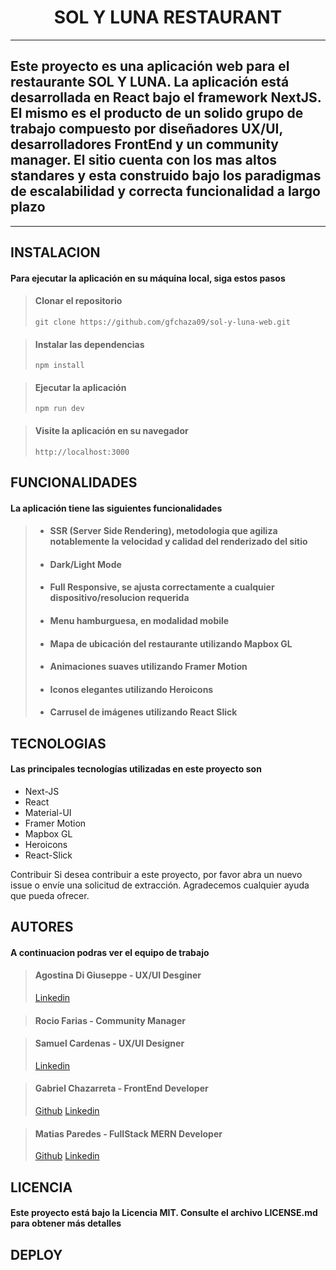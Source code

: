 # <center> SOL Y LUNA RESTAURANT</center>

----

## Este proyecto es una aplicación web para el restaurante **SOL Y LUNA**. La aplicación está desarrollada en **React** bajo el framework **NextJS**. El mismo es el producto de un solido grupo de trabajo compuesto por diseñadores UX/UI, desarrolladores FrontEnd y un community manager. El sitio cuenta con los mas altos standares  y esta construido bajo los paradigmas de escalabilidad y correcta funcionalidad a largo plazo

---

## INSTALACION

#### Para ejecutar la aplicación en su máquina local, siga estos pasos
 >
 >#### Clonar el repositorio
 >
 >`git clone https://github.com/gfchaza09/sol-y-luna-web.git`

>#### Instalar las dependencias
>
>`npm install`

>#### Ejecutar la aplicación  
>
>`npm run dev`

>#### Visite la aplicación en su navegador
>
>`http://localhost:3000`

## FUNCIONALIDADES

#### La aplicación tiene las siguientes funcionalidades

> * #### SSR (Server Side Rendering), metodologia que agiliza notablemente la velocidad y calidad del renderizado del sitio
>
>* #### Dark/Light Mode
>
> * #### Full Responsive, se ajusta correctamente a cualquier dispositivo/resolucion requerida
>
> * #### Menu hamburguesa, en modalidad mobile
>
> * #### Mapa de ubicación del restaurante utilizando Mapbox GL
>
> * #### Animaciones suaves utilizando Framer Motion
>
> * #### Iconos elegantes utilizando Heroicons
>
> * #### Carrusel de imágenes utilizando React Slick

## TECNOLOGIAS

#### Las principales tecnologías utilizadas en este proyecto son

* Next-JS
* React
* Material-UI
* Framer Motion
* Mapbox GL
* Heroicons
* React-Slick

Contribuir
Si desea contribuir a este proyecto, por favor abra un nuevo issue o envíe una solicitud de extracción. Agradecemos cualquier ayuda que pueda ofrecer.

## AUTORES

#### A continuacion podras ver el equipo de trabajo

>#### Agostina Di Giuseppe - UX/UI Desginer
>
> [Linkedin](https://www.linkedin.com/in/agostinadigiuseppe/)

>#### Rocio Farias - Community Manager

>#### Samuel Cardenas - UX/UI Designer
>
> [Linkedin](https://www.linkedin.com/in/samuel-c%C3%A1rdenas-ux-ui/)

>#### Gabriel Chazarreta - FrontEnd Developer
>
> [Github](https://https://github.com/gfchaza09)
> [Linkedin](https://www.linkedin.com/in/gabriel-chazarreta/)

>#### Matias Paredes - FullStack MERN Developer
>
> [Github](https://github.com/mjParedes)
> [Linkedin](https://www.linkedin.com/in/matias-paredes-m8j5)

## LICENCIA

#### Este proyecto está bajo la Licencia MIT. Consulte el archivo LICENSE.md para obtener más detalles

## DEPLOY
